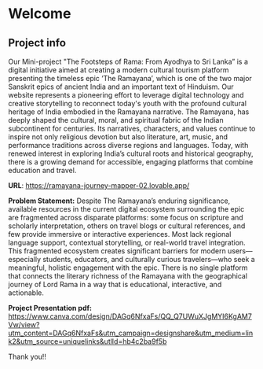 # Welcome

## Project info
Our Mini-project "The Footsteps of Rama: From Ayodhya to Sri Lanka” is a digital initiative aimed at creating a modern cultural tourism platform presenting the timeless epic ‘The Ramayana’, which is one of the two major Sanskrit epics of ancient India and an important text of Hinduism. Our website represents a pioneering effort to leverage digital technology and creative storytelling to reconnect today's youth with the profound cultural heritage of India embodied in the Ramayana narrative. 
The Ramayana, has deeply shaped the cultural, moral, and spiritual fabric of the Indian subcontinent for centuries. Its narratives, characters, and values continue to inspire not only religious devotion but also literature, art, music, and performance traditions across diverse regions and languages. Today, with renewed interest in exploring India’s cultural roots and historical geography, there is a growing demand for accessible, engaging platforms that combine education and travel.

**URL**: https://ramayana-journey-mapper-02.lovable.app/

**Problem Statement:**
Despite The Ramayana’s enduring significance, available resources in the current digital ecosystem surrounding the epic are fragmented across disparate platforms: some focus on scripture and scholarly interpretation, others on travel blogs or cultural references, and few provide immersive or interactive experiences. Most lack regional language support, contextual storytelling, or real-world travel integration.
This fragmented ecosystem creates significant barriers for modern users—especially students, educators, and culturally curious travelers—who seek a meaningful, holistic engagement with the epic. There is no single platform that connects the literary richness of the Ramayana with the geographical journey of Lord Rama in a way that is educational, interactive, and actionable.

**Project Presentation pdf:** https://www.canva.com/design/DAGq6NfxaFs/QQ_Q7UWuXJgMYI6KgAM7Vw/view?utm_content=DAGq6NfxaFs&utm_campaign=designshare&utm_medium=link2&utm_source=uniquelinks&utlId=hb4c2ba9f5b

Thank you!!
